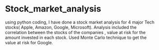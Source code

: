 # Stock_market_analysis
using python coding, I have done a stock market analysis for 4 major Tech stocks( Apple, Amazon, Google, Microsoft). Analysis included the correlation between the stocks of the companies , value at risk for the amount invested in each stock. Used Monte Carlo technique to get the value at risk for Google.
